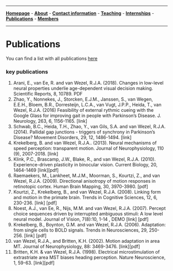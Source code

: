

--------------------------------------
[**Homepage**](https://van-wezel.github.io/personalsite/) - [**About**](https://van-wezel.github.io/personalsite/about.html) - [**Contact information**](https://van-wezel.github.io/personalsite/contact.html) - [**Teaching**](https://van-wezel.github.io/personalsite/teaching.html) - [**Internships**](https://van-wezel.github.io/personalsite/internships.html) - [**Publications**](https://van-wezel.github.io/personalsite/publications.html) - [**Members**](https://van-wezel.github.io/personalsite/Members.html) 

-------------------------------------------


# Publications

You can find a list with all publications [here](https://www.mbfys.ru.nl/staff/vanwezel/lab/Publications.html)

### key publications

1. Arani, E., van Ee, R. and van Wezel, R.J.A. (2018). Changes in low-level neural properties underlie age-dependent visual decision making. Scientific Reports, 8, 10789. PDF
2. Zhao, Y., Nonnekes, J., Storcken, E.J.M., Janssen, S., van Wegen, E.E.H., Bloem, B.R., Dorresteijn, L.C.A., van Vugt, J.P.P., Heida, T., van Wezel, R.J.A. (2016) Feasibility of external rythmic cueing with the Google Glass for improving gait in people with Parkinson’s Disease. J. Neurology, 263, 6, 1156-1165. [link]
3. Schwab, B.C., Heida, T.H., Zhao, Y., van Gils, S.A. and van Wezel, R.J.A. (2014). Pallidal gap junctions - triggers of synchrony in Parkinson’s Disease? Movement Disorders, 29, 12, 1486-1494. [link]
4. Krekelberg, B. and van Wezel, R.J.A.. (2013). Neural mechanisms of speed perception: transparent motion. Journal of Neurophysiology, 110 (9), 2007-2018. [link]
5. Klink, P.C., Brascamp, J.W., Blake, R., and van Wezel, R.J.A. (2010). Experience-driven plasticity in binocular vision. Current Biology, 20, 1464-1469 [link][pdf] 
6. Raemaekers, M., Lankheet, M.J.M., Moorman, S., Kourtzi, Z., and van Wezel, R.J.A. (2009). Directional anisotropy of motion responses in retinotopic cortex. Human Brain Mapping, 30, 3970-3980. [pdf]
7. Kourtzi, Z., Krekelberg, B., and van Wezel, R.J.A. (2008). Linking form and motion in the primate brain. Trends in Cognitive Sciences, 12, 6, 230-236. [link] [pdf]
8. Noest, A.J., van Ee, R., Nijs, M.M. and van Wezel, R.J.A. (2007). Percept choice sequences driven by interrupted ambiguous stimuli: A low level neural model. Journal of Vision, 7(8):10, 1-14 , DEMO [link] [pdf]
9. Krekelberg, B., Boynton, G.M. and van Wezel, R.J.A. (2006). Adaptation: from single cells to BOLD signals. Trends in Neurosciences, 29, 250-256. [link] [pdf]
10. van Wezel, R.J.A., and Britten, K.H. (2002). Motion adaptation in area MT. Journal of Neurophysiology, 88: 3469-3476. [link][pdf]
11. Britten, K.H. & van Wezel, R.J.A. (1998). Electrical microstimulation of extrastriate area MST biases heading perception. Nature Neuroscience, 1, 59-63. [link][pdf]
